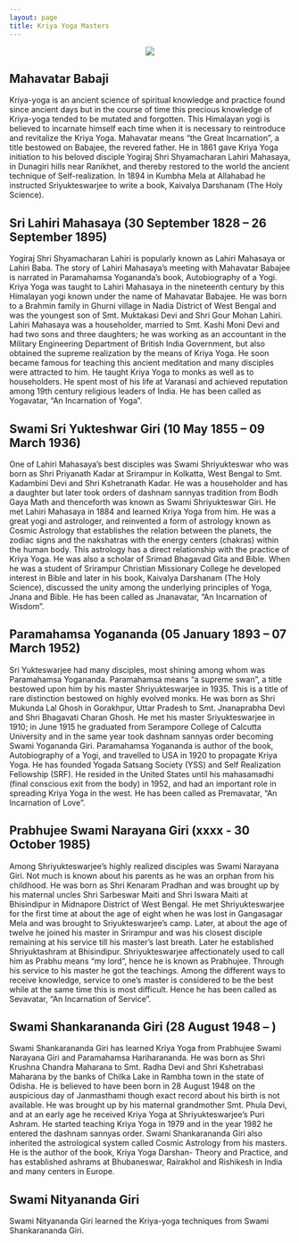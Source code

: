 ```yaml
---
layout: page
title: Kriya Yoga Masters
---
```


<center><img src="/assets/img/masters.jpg"></center>

## Mahavatar Babaji

Kriya-yoga is an ancient science of spiritual knowledge and practice found since ancient days but in the course of time this precious knowledge of Kriya-yoga tended to be mutated and forgotten. This Himalayan yogi is believed to incarnate himself each time when it is necessary to reintroduce and revitalize the Kriya Yoga. Mahavatar means “the Great Incarnation”, a title bestowed on Babajee, the revered father. He in 1861 gave Kriya Yoga initiation to his beloved disciple Yogiraj Shri Shyamacharan Lahiri Mahasaya, in Dunagiri hills near Ranikhet, and thereby restored to the world the ancient technique of Self-realization. In 1894 in Kumbha Mela at Allahabad he instructed Sriyukteswarjee to write a book, Kaivalya Darshanam (The Holy Science).

## Sri Lahiri Mahasaya (30 September 1828 – 26 September 1895)

Yogiraj Shri Shyamacharan Lahiri is popularly known as Lahiri Mahasaya or Lahiri Baba. The story of Lahiri Mahasaya’s meeting with Mahavatar Babajee is narrated in Paramahamsa Yogananda’s book, Autobiography of a Yogi. Kriya Yoga was taught to Lahiri Mahasaya in the nineteenth century by this Himalayan yogi known under the name of Mahavatar Babajee. He was born to a Brahmin family in Ghurni village in Nadia District of West Bengal and was the youngest son of Smt. Muktakasi Devi and Shri Gour Mohan Lahiri. Lahiri Mahasaya was a householder, married to Smt. Kashi Moni Devi and had two sons and three daughters; he was working as an accountant in the Military Engineering Department of British India Government, but also obtained the supreme realization by the means of Kriya Yoga. He soon became famous for teaching this ancient meditation and many disciples were attracted to him. He taught Kriya Yoga to monks as well as to householders. He spent most of his life at Varanasi and achieved reputation among 19th century religious leaders of India. He has been called as Yogavatar, “An Incarnation of Yoga”.

## Swami Sri Yukteshwar Giri (10 May 1855 – 09 March 1936)

One of Lahiri Mahasaya’s best disciples was Swami Shriyukteswar who was born as Shri Priyanath Kadar at Srirampur in Kolkatta, West Bengal to Smt. Kadambini Devi and Shri Kshetranath Kadar. He was a householder and has a daughter but later took orders of dashnam sannyas tradition from Bodh Gaya Math and thenceforth was known as Swami Shriyukteswar Giri. He met Lahiri Mahasaya in 1884 and learned Kriya Yoga from him. He was a great yogi and astrologer, and reinvented a form of astrology known as Cosmic Astrology that establishes the relation between the planets, the zodiac signs and the nakshatras with the energy centers (chakras) within the human body. This astrology has a direct relationship with the practice of Kriya Yoga. He was also a scholar of Srimad Bhagavad Gita and Bible. When he was a student of Srirampur Christian Missionary College he developed interest in Bible and later in his book, Kaivalya Darshanam (The Holy Science), discussed the unity among the underlying principles of Yoga, Jnana and Bible. He has been called as Jnanavatar, “An Incarnation of Wisdom”.

## Paramahamsa Yogananda (05 January 1893 – 07 March 1952)

Sri Yukteswarjee had many disciples, most shining among whom was Paramahamsa Yogananda. Paramahamsa means “a supreme swan”, a title bestowed upon him by his master Shriyukteswarjee in 1935. This is a title of rare distinction bestowed on highly evolved monks. He was born as Shri Mukunda Lal Ghosh in Gorakhpur, Uttar Pradesh to Smt. Jnanaprabha Devi and Shri Bhagavati Charan Ghosh. He met his master Sriyukteswarjee in 1910; in June 1915 he graduated from Serampore College of Calcutta University and in the same year took dashnam sannyas order becoming Swami Yogananda Giri. Paramahamsa Yogananda is author of the book, Autobiography of a Yogi, and travelled to USA in 1920 to propagate Kriya Yoga. He has founded Yogada Satsang Society (YSS) and Self Realization Fellowship (SRF). He resided in the United States until his mahasamadhi (final conscious exit from the body) in 1952, and had an important role in spreading Kriya Yoga in the west. He has been called as Premavatar, “An Incarnation of Love”.

## Prabhujee Swami Narayana Giri (xxxx - 30 October 1985)

Among Shriyukteswarjee’s highly realized disciples was Swami Narayana Giri. Not much is known about his parents as he was an orphan from his childhood. He was born as Shri Kenaram Pradhan and was brought up by his maternal uncles Shri Sarbeswar Maiti and Shri Iswara Maiti at Bhisindipur in Midnapore District of West Bengal. He met Shriyukteswarjee for the first time at about the age of eight when he was lost in Gangasagar Mela and was brought to Sriyukteswarjee’s camp. Later, at about the age of twelve he joined his master in Srirampur and was his closest disciple remaining at his service till his master’s last breath. Later he established Shriyuktashram at Bhisindipur. Shriyukteswarjee affectionately used to call him as Prabhu means “my lord”, hence he is known as Prabhujee. Through his service to his master he got the teachings. Among the different ways to receive knowledge, service to one’s master is considered to be the best while at the same time this is most difficult. Hence he has been called as Sevavatar, “An Incarnation of Service”.

## Swami Shankarananda Giri (28 August 1948 – )

Swami Shankarananda Giri has learned Kriya Yoga from Prabhujee Swami Narayana Giri and Paramahamsa Hariharananda. He was born as Shri Krushna Chandra Maharana to Smt. Radha Devi and Shri Kshetrabasi Maharana by the banks of Chilka Lake in Rambha town in the state of Odisha. He is believed to have been born in 28 August 1948 on the auspicious day of Janmasthami though exact record about his birth is not available. He was brought up by his maternal grandmother Smt. Phula Devi, and at an early age he received Kriya Yoga at Shriyukteswarjee’s Puri Ashram. He started teaching Kriya Yoga in 1979 and in the year 1982 he entered the dashnam sannyas order. Swami Shankarananda Giri also inherited the astrological system called Cosmic Astrology from his masters. He is the author of the book, Kriya Yoga Darshan- Theory and Practice, and has established ashrams at Bhubaneswar, Rairakhol and Rishikesh in India and many centers in Europe.

## Swami Nityananda Giri

Swami Nityananda Giri learned the Kriya-yoga techniques from Swami Shankarananda Giri.
